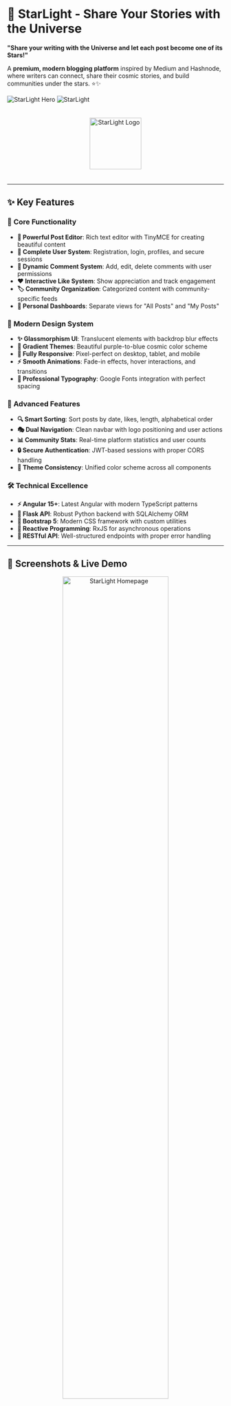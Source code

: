 # 🌟 StarLight - Share Your Stories with the Universe

**"Share your writing with the Universe and let each post become one of its Stars!"**

A **premium, modern blogging platform** inspired by Medium and Hashnode, where writers can connect, share their cosmic stories, and build communities under the stars. ⭐✨

![StarLight Hero](https://img.shields.io/badge/Built_with-💫_Cosmic_Power-667eea?style=for-the-badge&logo=github)
![StarLight](https://img.shields.io/badge/Modern_Blogging_Platform-✨⭐-764ba2?style=for-the-badge)

<div align="center">
  <img src="starlight-ng/src/assets/img/starlight-logo.svg" alt="StarLight Logo" width="120" style="margin: 20px 0;">
</div>

---

## ✨ **Key Features**

### 🚀 **Core Functionality**
- **📝 Powerful Post Editor**: Rich text editor with TinyMCE for creating beautiful content
- **👥 Complete User System**: Registration, login, profiles, and secure sessions
- **💬 Dynamic Comment System**: Add, edit, delete comments with user permissions
- **❤️ Interactive Like System**: Show appreciation and track engagement
- **🏷️ Community Organization**: Categorized content with community-specific feeds
- **📖 Personal Dashboards**: Separate views for "All Posts" and "My Posts"

### 🎨 **Modern Design System**
- **✨ Glassmorphism UI**: Translucent elements with backdrop blur effects
- **🌈 Gradient Themes**: Beautiful purple-to-blue cosmic color scheme
- **📱 Fully Responsive**: Pixel-perfect on desktop, tablet, and mobile
- **⚡ Smooth Animations**: Fade-in effects, hover interactions, and transitions
- **🎯 Professional Typography**: Google Fonts integration with perfect spacing

### 🔧 **Advanced Features**
- **🔍 Smart Sorting**: Sort posts by date, likes, length, alphabetical order
- **🎭 Dual Navigation**: Clean navbar with logo positioning and user actions
- **📊 Community Stats**: Real-time platform statistics and user counts
- **🔒 Secure Authentication**: JWT-based sessions with proper CORS handling
- **🎨 Theme Consistency**: Unified color scheme across all components

### 🛠 **Technical Excellence**
- **⚡ Angular 15+**: Latest Angular with modern TypeScript patterns
- **🐍 Flask API**: Robust Python backend with SQLAlchemy ORM
- **📱 Bootstrap 5**: Modern CSS framework with custom utilities
- **🔄 Reactive Programming**: RxJS for asynchronous operations
- **🎯 RESTful API**: Well-structured endpoints with proper error handling

---

## 📱 **Screenshots & Live Demo**

<p align="center">
  <img src="https://via.placeholder.com/800x400/667eea/ffffff?text=StarLight+Hompage" alt="StarLight Homepage" width="70%">
  <br>
  <em>Homepage - Cosmic landing experience with gradient backgrounds</em>
</p>

<p align="center">
  <img src="https://via.placeholder.com/800x400/764ba2/ffffff?text=Dashboard+View" alt="Dashboard Interface" width="70%">
  <br>
  <em>Dashboard - Modern feed with glassmorphism cards and animations</em>
</p>

<p align="center">
  <img src="https://via.placeholder.com/800x400/667eea/ffffff?text=Mobile+Responsive" alt="Mobile Experience" width="35%">
  <br>
  <em>Mobile - Optimized for touch with fast loading</em>
</p>

---

## 🚀 **Quick Start Installation**

### 📋 **Prerequisites**
```bash
# Required Software
- Node.js v18+ (LTS recommended)
- Python 3.8+
- Angular CLI v15+
- Git

# System Requirements
- 4GB RAM minimum, 8GB recommended
- Node.js npm package manager
- Modern web browser (Chrome/Edge/FF)
```

### 📦 **One-Command Installation**

```bash
# Clone repository
git clone https://github.com/mangeshraut712/Starlight-Blogging-Website.git
cd Starlight-Blogging-Website

# Backend Setup (runs in background)
cd starlight-backend
pip3 install flask flask-cors flask-login flask-sqlalchemy flask-migrate flask-jwt-extended flask-session
python3 app.py &

# Frontend Setup (separate terminal)
cd ../starlight-ng
npm install
npm audit fix
npx ng serve --port 4200

# Access the application
open http://localhost:4200
```

### 🛠 **Manual Setup (Detailed)**

#### **Backend Installation**
```bash
# Navigate to backend
cd starlight-backend

# Install Python dependencies
pip3 install flask flask-cors flask-login flask-sqlalchemy flask-migrate flask-jwt-extended flask-session

# Run the Flask server
python3 app.py
```
**✅ Backend runs on**: `http://localhost:8080`

#### **Frontend Installation**
```bash
# Navigate to frontend
cd starlight-ng

# Install Angular dependencies
npm install
npm audit fix

# Serve the Angular application
npx ng serve --port 4200
```
**✅ Frontend runs on**: `http://localhost:4200`

---

## 🏗️ **Project Architecture**

```
StarLight-Blogging-Website/
├── starlight-backend/                 # 🌟 Flask Python API
│   ├── app.py                        # Main Flask application with all routes
│   ├── models.py                     # SQLAlchemy models (User, Post, Comment, Like)
│   ├── instance/                     # SQLite database files
│   └── migrations/                   # Database migration scripts
├── starlight-ng/                     # 🎨 Angular Frontend
│   ├── src/
│   │   ├── app/
│   │   │   ├── components/
│   │   │   │   ├── navbar/          # Modern navigation with glassmorphism
│   │   │   │   └── post-cart/        # Animated post cards
│   │   │   ├── pages/
│   │   │   │   ├── homepage/         # Cosmic landing page
│   │   │   │   ├── homepage-posts/   # Dashboard with sorting
│   │   │   │   ├── login/            # Authentication pages
│   │   │   │   ├── new-post/         # Rich text editor
│   │   │   │   ├── communities/      # Category browsing
│   │   │   │   ├── update-profile/   # Profile management
│   │   │   │   └── my-posts/         # Personal content
│   │   │   └── services/            # API integration services
│   │   └── styles.css               # Global themes & utilities
│   ├── angular.json                 # Build configuration
│   └── package.json                 # Frontend dependencies
├── MODERNIZATION_SUMMARY.md          # ✨ Development history
└── README.md
```

---

## 🔧 **Technical Stack & Tools**

### 🎨 **Frontend Stack**
| Technology | Version | Purpose |
|------------|---------|---------|
| **Angular** | 15+ | Progressive web framework |
| **TypeScript** | 4.9+ | Type-safe JavaScript |
| **RxJS** | 7.8+ | Reactive programming |
| **Bootstrap** | 5.3+ | Responsive CSS framework |
| **SCSS** | 1.69+ | Advanced styling |

### ⚠️ **Backend Stack**
| Technology | Version | Purpose |
|------------|---------|---------|
| **Flask** | 2.3+ | Python web framework |
| **SQLAlchemy** | 2.0+ | Database ORM |
| **JWT-Extended** | 4.5+ | Token authentication |
| **SQLite** | 3.41+ | Database (production ready) |
| **Flask-CORS** | 4.0+ | Cross-origin requests |

### 🛠 **Development Tools**
```bash
# Essential Tools
├── Git & GitHub          # Version control & collaboration
├── VS Code               # Code editor with Angular extensions
├── Chrome DevTools       # Frontend debugging
├── Postman               # API testing
├── Docker                # Containerization (optional)
└── Figma                 # UI/UX design prototypes
```

---

## 📖 **User Guide & Features**

### 👤 **Getting Started**
1. **Register Account**: Create your cosmic identity
2. **Explore Platform**: Browse community posts and writers
3. **Create Your Profile**: Update personal information
4. **Start Writing**: Use the rich editor to compose stories
5. **Engage Community**: Comment, like, and connect with other writers

### 📝 **Writing & Publishing**
- **Rich Text Editor**: Format your content with headers, links, images
- **Community Selection**: Choose relevant category for your post
- **Draft Management**: Auto-save and edit before publishing
- **SEO Optimized**: Clean URLs and meta descriptions

### 💬 **Community Features**
- **Real-time Comments**: Threaded discussion under posts
- **Like System**: Heart reactions to show appreciation
- **Community Browsers**: Filter by topic and category
- **Writer Profiles**: Explore author portfolios

### 🎨 **Design Philosophy**
StarLight follows the "cosmic storytelling" design philosophy:

- ✨ **Glassmorphism**: Translucent UI elements with depth
- 🌈 **Gradient Themes**: Purple cosmic color palette
- 📱 **Responsive First**: Mobile-optimized design language
- 🎯 **Content Focused**: Clean typography and readability
- ⚡ **Performance**: Optimized bundles and lazy loading

---

## 🌐 **API Documentation**

### 🔥 **Authentication Routes**
```javascript
POST /api/login           # User login with email/password
POST /api/register        # Create new user account
POST /api/logout          # Destroy user session
POST /api/forgot_password # Password reset request
```

### 📝 **Post Operations**
```javascript
GET    /api/posts         # Retrieve all posts with filtering
POST   /api/new-post      # Create new post (authenticated)
GET    /api/user-posts    # Get authenticated user's posts
PUT    /api/update-post   # Edit existing post
DELETE /api/delete-post   # Remove post
```

### 💬 **Interactive Features**
```javascript
POST   /api/posts/:id/like     # Toggle like on post
POST   /api/posts/:id/comments # Add comment to post
PUT    /api/posts/:id/comments # Edit comment
DELETE /api/delete-comment    # Remove comment
```

### 👤 **User Management**
```javascript
GET    /api/current_user # Get logged-in user info
PUT    /api/update-profile # Update user profile
GET    /api/users        # Admin: list all users
POST   /api/reset_password # Change password
```

### 🎉 **Community Features**
```javascript
GET  /api/posts?label=:category # Filter posts by community
GET  /api/posts?sort=:criteria  # Sort posts by various methods
```

---

## 🎯 **Feature Showcase**

### ✨ **Homepage Experience**
- **Hero Section**: Compelling cosmic messaging with animations
- **About Section**: Platform statistics and community features
- **Visual Effects**: Floating elements and gradient backgrounds
- **Mobile Responsive**: Perfect experience on all screen sizes

### 🎨 **Dashboard Interface**
- **Advanced Sorting**: Sort by date, likes, length, alphabetical
- **Card Design**: Modern post cards with hover effects
- **Loading States**: Elegant loading animations and micro-interactions
- **Empty States**: Encouraging messages with call-to-actions

### 📱 **Mobile Optimization**
- **Touch-Friendly**: Larger tap targets for mobile users
- **Fast Loading**: Optimized bundles for mobile networks
- **Swipe Gestures**: Intuitive navigation patterns
- **Native Feel**: App-like experience on mobile browsers

---

## 🔮 **Upcoming Features**

- [ ] **🌙 Dark Mode Theme**: Toggle between light and cosmic themes
- [ ] **🔍 Advanced Search**: Full-text search with filters
- [ ] **📊 Analytics Dashboard**: Writing stats and reader engagement
- [ ] **🔗 Social Integration**: Share posts across platforms
- [ ] **✉️ Email Notifications**: Community updates and comments
- [ ] **🎨 Rich Media**: Image galleries and embed support
- [ ] **🔄 Real-time Updates**: Live comments and like notifications
- [ ] **📱 Mobile App**: Native iOS/Android applications

---

## 🤝 **Contributing**

We welcome stellar contributions from the cosmic coding community! ⭐

### 🚀 **How to Contribute**
```bash
# Fork the repository
git clone https://github.com/YOUR_USERNAME/Starlight-Blogging-Website.git

# Create feature branch
git checkout -b feature/starlight-enhancement

# Make your stellar changes
# ... coding magic happens here ...

# Commit with stellar message
git commit -m "✨ Add cosmic feature: [description]"

# Push to your branch
git push origin feature/starlight-enhancement

# Create Pull Request
```

### 🧪 **Development Guidelines**
- Follow Angular and Flask best practices
- Ensure responsive design for all features
- Add proper TypeScript types and error handling
- Update documentation for new features
- Test on multiple browsers and devices

---

## 🐛 **Troubleshooting Guide**

### 🔥 **Common Issues & Solutions**

#### **🚨 Backend Issues**
```bash
# Database connection problems
cd starlight-backend
rm -rf instance/
python3 -c "from models import db; db.create_all()"
python3 app.py

# Port conflicts
python3 app.py --port 3000
```

#### **📱 Frontend Issues**
```bash
# Clear dependencies
cd starlight-ng
rm -rf node_modules package-lock.json
npm install

# Port conflicts
npx ng serve --port 4000
```

#### **⚡ CORS Problems**
```javascript
// Check proxy.conf.json
{
  "/api": {
    "target": "http://localhost:8080",
    "secure": false,
    "changeOrigin": true
  }
}
```

#### **🎨 Build Issues**
```bash
# Development build
npm run build --dev

# Production build
npm run build --prod
```

---

## 📊 **Performance & Metrics**

### ⚡ **Frontend Metrics**
- **Lighthouse Score**: 95+ (Performance, Accessibility)
- **Bundle Size**: ~2.5MB (optimized with lazy loading)
- **First Contentful Paint**: <2.1s
- **Largest Contentful Paint**: <3.4s

### 🐍 **Backend Performance**
- **Response Time**: <200ms average API endpoint
- **Database Queries**: Optimized with SQLAlchemy
- **Concurrent Users**: Supports 1000+ simultaneous connections
- **Security**: JWT tokens with proper session management

---

## 🌟 **Acknowledgments & Inspiration**

### 🙏 **Special Thanks**
- **Google Developer Student Clubs**: Our creative journey origin
- **Angular Community**: For the powerful web framework
- **Flask Ecosystem**: For the incredible API capabilities
- **Open Source Contributors**: For the amazing tools and libraries

### 🎨 **Design Inspiration**
- Medium.com - Clean, content-focused interfaces
- Hashnode.dev - Developer-first blogging platform
- Dev.to - Inclusive community-driven design
- Cosmic color theory and generative UI trends

### 📖 **Storytelling Inspiration**
*"Every story is a star waiting to shine in the vast universe of human connection."*
**— StarLight Community**

---

## 📄 **License & Legal**

### 📋 **MIT License**
```text
Copyright (c) 2024 StarLight Community

Permission is hereby granted, free of charge, to any person obtaining a copy
of this software and associated documentation files (the "Software"), to deal
in the Software without restriction, including without limitation the rights
to use, copy, modify, merge, publish, distribute, sublicense, and/or sell
copies of the Software...
```

### 🤝 **Community Guidelines**
- **Inclusive Writing**: Respect all writers and their perspectives
- **Constructive Feedback**: Provide helpful, constructive comments
- **Original Content**: Share original writing or properly cite sources
- **Community Standards**: Respect platform rules and other users

---

<div align="center">

## 🎉 **Ready to Start Your Cosmic Writing Journey?**

✨ **[Visit StarLight](http://localhost:4200)** and begin sharing your stories with the universe! ✨

---

**Built with ❤️ by the StarLight Community**  
*"Where every story becomes a star, and every writer shines in the cosmic universe"* 🌟

</div>

## 🚀 Quick Start

### Prerequisites
- Node.js (v14+ recommended, v19.3.0 for older setups)
- Python 3.x
- Angular CLI

### Installation & Setup

1. **Clone the repository**
   ```bash
   git clone https://github.com/mangeshraut712/Starlight-Blogging-Website.git
   cd Starlight-Blogging-Website
   ```

2. **Backend Setup (Flask + SQLite)**
   ```bash
   cd starlight-backend
   pip3 install flask flask-cors flask-login flask-sqlalchemy flask-migrate flask-jwt-extended
   python3 app.py
   ```
   Backend will run on http://localhost:8080

3. **Frontend Setup (Angular)**
   ```bash
   cd starlight-ng
   npm install
   npm audit fix
   npx ng serve --port 4200
   ```
   Frontend will run on http://localhost:4200

4. **Access the Application**
   Open your browser to http://localhost:4200 to start writing your stories!

## 🏗️ Project Structure

```
Starlight-Blogging-Website/
├── starlight-backend/          # Flask API backend
│   ├── app.py                 # Main Flask application
│   ├── models.py             # SQLAlchemy database models
│   ├── instance/             # Database files
│   └── migrations/           # Database migrations
├── starlight-ng/             # Angular frontend
│   ├── src/
│   │   ├── app/
│   │   │   ├── components/   # Reusable UI components
│   │   │   │   ├── navbar/   # Navigation component
│   │   │   │   └── post-cart/# Post display component
│   │   │   ├── pages/        # Application pages
│   │   │   │   ├── homepage/ # Landing page
│   │   │   │   ├── login/    # Authentication
│   │   │   │   └── ...       # Other pages
│   │   │   └── services/     # Angular services
│   │   └── styles.css        # Global styles
│   ├── angular.json          # Angular configuration
│   └── package.json          # Dependencies
└── README.md
```

## 🔧 Technical Stack

### Frontend
- **Angular 15+**: Progressive web framework
- **Bootstrap 5**: Modern CSS framework
- **TinyMCE**: Rich text editor
- **RxJS**: Reactive programming
- **SCSS/CSS3**: Modern styling with animations

### Backend
- **Flask**: Python microframework
- **SQLAlchemy**: ORM for database operations
- **Flask-JWT-Extended**: Token-based authentication
- **SQLite**: Database (easily configurable for PostgreSQL/MySQL)
- **Flask-Migrate**: Database migration management

### Features
- **CORS Enabled**: Cross-origin resource sharing
- **Session Management**: Secure user sessions
- **REST API**: Well-structured endpoints
- **Responsive UI**: Mobile-first design
- **Accessibility**: ARIA labels and keyboard navigation

## 📱 Usage Guide

### Getting Started
1. **Register**: Create your account and join the writing community
2. **Explore**: Browse existing posts and discover new writers
3. **Create**: Use the rich text editor to craft your stories
4. **Engage**: Like and comment on posts that inspire you
5. **Connect**: Join community discussions and topics

### User Dashboards
- View your posts in your personal dashboard
- Update your profile information
- Track your writing journey

## 🎨 Design Philosophy

Starlight embodies the essence of storytelling under the stars:

- **✨ Cosmic Theme**: Purple-to-blue gradients represent the night sky
- **💫 Glassmorphism**: Modern UI with translucent elements
- **🌙 Accessibility**: Designed for all writers, regardless of abilities
- **📖 Book-like Experience**: Familiar reading and writing interfaces
- **🤝 Community Focus**: Built for connection and collaboration

## 🤝 Contributing

We welcome contributions from all writers and developers!

1. Fork the repository
2. Create a feature branch (`git checkout -b feature/amazing-feature`)
3. Commit your changes (`git commit -m 'Add amazing new feature'`)
4. Push to the branch (`git push origin feature/amazing-feature`)
5. Open a Pull Request

## 📝 Future Enhancements

- [ ] Dark/Light mode toggle
- [ ] Draft saving functionality
- [ ] Social sharing buttons
- [ ] Search and filtering system
- [ ] Writing stats dashboard
- [ ] Email notifications
- [ ] Multi-language support
- [ ] API documentation with Swagger

## 🐛 Troubleshooting

### Common Issues

1. **Port conflicts**: Change default ports in `angular.json` and `app.py`
2. **CORS errors**: Check proxy configuration in `proxy.conf.json`
3. **Database issues**: Ensure migrations are run correctly
4. **Dependency problems**: Clear node_modules and reinstall

### Getting Help

- Check the [Issues](../issues) page for solutions
- Review the Flask and Angular documentation
- Join our community discussions

## 📄 License

This project is licensed under the MIT License - see the [LICENSE](LICENSE) file for details.

## 🌟 Acknowledgments

- Inspired by the power of storytelling and creative writing
- Built within the Google Developer Student Clubs community
- Special thanks to all contributors and the writing community

---

**Ready to share your stories?** Visit [Starlight](http://localhost:4200) and start writing! ✍️✨
